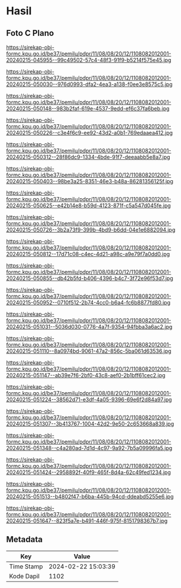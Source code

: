 # Hasil

## Foto C Plano

https://sirekap-obj-formc.kpu.go.id/be37/pemilu/pdpr/11/08/08/20/12/1108082012001-20240215-045955--99c49502-57c4-48f3-91f9-b5214f575e45.jpg

https://sirekap-obj-formc.kpu.go.id/be37/pemilu/pdpr/11/08/08/20/12/1108082012001-20240215-050030--976d0993-dfa2-4ea3-a138-f0ee3e8575c5.jpg

https://sirekap-obj-formc.kpu.go.id/be37/pemilu/pdpr/11/08/08/20/12/1108082012001-20240215-050148--983b2faf-619e-4537-9edd-ef6c37fa6beb.jpg

https://sirekap-obj-formc.kpu.go.id/be37/pemilu/pdpr/11/08/08/20/12/1108082012001-20240215-050226--c3e4f6c9-ee92-43d2-a0b1-769edaaea412.jpg

https://sirekap-obj-formc.kpu.go.id/be37/pemilu/pdpr/11/08/08/20/12/1108082012001-20240215-050312--28f86dc9-1334-4bde-91f7-deeaabb5e8a7.jpg

https://sirekap-obj-formc.kpu.go.id/be37/pemilu/pdpr/11/08/08/20/12/1108082012001-20240215-050403--98be3a25-8351-46e3-b48a-86281356125f.jpg

https://sirekap-obj-formc.kpu.go.id/be37/pemilu/pdpr/11/08/08/20/12/1108082012001-20240215-050625--e42b14e8-b59d-4123-871f-c5a547d045fe.jpg

https://sirekap-obj-formc.kpu.go.id/be37/pemilu/pdpr/11/08/08/20/12/1108082012001-20240215-050726--3b2a73f9-399b-4bd9-b6dd-04e1e6882094.jpg

https://sirekap-obj-formc.kpu.go.id/be37/pemilu/pdpr/11/08/08/20/12/1108082012001-20240215-050812--17d71c08-c4ec-4d21-a98c-a9e79f7a0dd0.jpg

https://sirekap-obj-formc.kpu.go.id/be37/pemilu/pdpr/11/08/08/20/12/1108082012001-20240215-050855--db42b5fd-b406-4396-b4c7-3f72e96f53d7.jpg

https://sirekap-obj-formc.kpu.go.id/be37/pemilu/pdpr/11/08/08/20/12/1108082012001-20240215-050952--0710f512-2b74-4cc0-b6a4-fc6b8877fd80.jpg

https://sirekap-obj-formc.kpu.go.id/be37/pemilu/pdpr/11/08/08/20/12/1108082012001-20240215-051031--5036d030-0776-4a7f-9354-94fbba3a6ac2.jpg

https://sirekap-obj-formc.kpu.go.id/be37/pemilu/pdpr/11/08/08/20/12/1108082012001-20240215-051110--8a0974bd-9061-47a2-856c-5ba061d63536.jpg

https://sirekap-obj-formc.kpu.go.id/be37/pemilu/pdpr/11/08/08/20/12/1108082012001-20240215-051147--ab39e7f6-2bf0-43c8-aef0-2b1bff61cec2.jpg

https://sirekap-obj-formc.kpu.go.id/be37/pemilu/pdpr/11/08/08/20/12/1108082012001-20240215-051224--38562d71-e3df-4a05-9396-69e6f2d84a97.jpg

https://sirekap-obj-formc.kpu.go.id/be37/pemilu/pdpr/11/08/08/20/12/1108082012001-20240215-051307--3b413767-1004-42d2-9e50-2c653668a839.jpg

https://sirekap-obj-formc.kpu.go.id/be37/pemilu/pdpr/11/08/08/20/12/1108082012001-20240215-051348--c4a280ad-7d1d-4c97-9a92-7b5a09996fa5.jpg

https://sirekap-obj-formc.kpu.go.id/be37/pemilu/pdpr/11/08/08/20/12/1108082012001-20240215-051424--2958892f-40f9-465f-8d4a-62c49fed1234.jpg

https://sirekap-obj-formc.kpu.go.id/be37/pemilu/pdpr/11/08/08/20/12/1108082012001-20240215-051513--b4802f47-b6ba-445b-94cd-ddeabd5255e6.jpg

https://sirekap-obj-formc.kpu.go.id/be37/pemilu/pdpr/11/08/08/20/12/1108082012001-20240215-051647--823f5a7e-b491-446f-975f-8151798367b7.jpg


## Metadata

| Key        | Value               |
| ---------- | ------------------- |
| Time Stamp | 2024-02-22 15:03:39 |
| Kode Dapil | 1102                |



